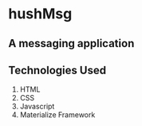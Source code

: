 # hushMsg
## A messaging application

## Technologies Used

1. HTML
2. CSS
3. Javascript
4. Materialize Framework 
